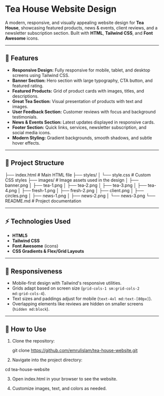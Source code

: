 # Tea House Website Design

A modern, responsive, and visually appealing website design for **Tea House**, showcasing featured products, news & events, client reviews, and a newsletter subscription section. Built with **HTML**, **Tailwind CSS**, and **Font Awesome** icons.

---

## 🌟 Features

- **Responsive Design:** Fully responsive for mobile, tablet, and desktop screens using Tailwind CSS.
- **Banner Section:** Hero section with large typography, CTA button, and featured rating.
- **Featured Products:** Grid of product cards with images, titles, and descriptions.
- **Great Tea Section:** Visual presentation of products with text and images.
- **User Feedback Section:** Customer reviews with focus and background testimonials.
- **News & Events Section:** Latest updates displayed in responsive cards.
- **Footer Section:** Quick links, services, newsletter subscription, and social media icons.
- **Modern Styling:** Gradient backgrounds, smooth shadows, and subtle hover effects.

---

## 📁 Project Structure

├── index.html # Main HTML file
├── styles/
│ └── style.css # Custom CSS styles
├── images/ # Image assets used in the design
│ ├── banner.png
│ ├── tea-1.png
│ ├── tea-2.png
│ ├── tea-3.png
│ ├── tea-4.png
│ ├── fresh-1.png
│ ├── fresh-2.png
│ ├── client.png
│ ├── circles.png
│ ├── news-1.png
│ ├── news-2.png
│ └── news-3.png
└── README.md # Project documentation


---

## ⚡ Technologies Used

- **HTML5**
- **Tailwind CSS**
- **Font Awesome** (icons)
- **CSS Gradients & Flex/Grid Layouts**

---

## 📱 Responsiveness

- Mobile-first design with Tailwind's responsive utilities.
- Grids adapt based on screen size (`grid-cols-1 sm:grid-cols-2 md:grid-cols-4`).
- Text sizes and paddings adjust for mobile (`text-4xl md:text-[80px]`).
- Overlapping elements like reviews are hidden on smaller screens (`hidden md:block`).

---

## 🚀 How to Use

1. Clone the repository:
   
   git clone https://github.com/emrulislam/tea-house-website.git

2. Navigate into the project directory:

  cd tea-house-website

3. Open index.html in your browser to see the website.

4. Customize images, text, and colors as needed.

